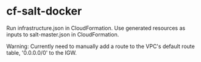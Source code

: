 # cf-salt-docker
Run infrastructure.json in CloudFormation.
Use generated resources as inputs to salt-master.json in CloudFormation.

Warning: Currently need to manually add a route to the VPC's default route table, '0.0.0.0/0' to the IGW.
